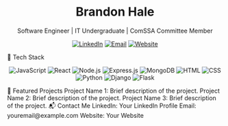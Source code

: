 <h1 align="center">Brandon Hale</h1>
<p align="center">
  Software Engineer | IT Undergraduate | ComSSA Committee Member
</p>
<p align="center">
  <a href="https://www.linkedin.com/in/brandon-hale-/"><img src="https://img.shields.io/badge/-LinkedIn-blue?style=flat-square&logo=linkedin&logoColor=white" alt="LinkedIn"></a>
  <a href="mailto:youremail@example.com"><img src="https://img.shields.io/badge/-Email-red?style=flat-square&logo=gmail&logoColor=white" alt="Email"></a>
  <a href="https://yourwebsite.com"><img src="https://img.shields.io/badge/-Website-black?style=flat-square&logo=wordpress&logoColor=white" alt="Website"></a>
</p>
🚀 Tech Stack
<p align="center">
  <img src="https://img.shields.io/badge/-JavaScript-yellow?style=for-the-badge&logo=javascript&logoColor=white" alt="JavaScript">
  <img src="https://img.shields.io/badge/-React-blue?style=for-the-badge&logo=react&logoColor=white" alt="React">
  <img src="https://img.shields.io/badge/-Node.js-green?style=for-the-badge&logo=node.js&logoColor=white" alt="Node.js">
  <img src="https://img.shields.io/badge/-Express.js-lightgrey?style=for-the-badge&logo=express&logoColor=white" alt="Express.js">
  <img src="https://img.shields.io/badge/-MongoDB-green?style=for-the-badge&logo=mongodb&logoColor=white" alt="MongoDB">
  <img src="https://img.shields.io/badge/-HTML-orange?style=for-the-badge&logo=html5&logoColor=white" alt="HTML">
  <img src="https://img.shields.io/badge/-CSS-blue?style=for-the-badge&logo=css3&logoColor=white" alt="CSS">
  <img src="https://img.shields.io/badge/-Python-yellow?style=for-the-badge&logo=python&logoColor=white" alt="Python">
  <img src="https://img.shields.io/badge/-Django-green?style=for-the-badge&logo=django&logoColor=white" alt="Django">
  <img src="https://img.shields.io/badge/-Flask-lightgrey?style=for-the-badge&logo=flask&logoColor=white" alt="Flask">
</p>
🌟 Featured Projects
Project Name 1: Brief description of the project.
Project Name 2: Brief description of the project.
Project Name 3: Brief description of the project.
📬 Contact Me
LinkedIn: Your LinkedIn Profile
Email: youremail@example.com
Website: Your Website
